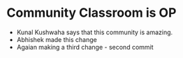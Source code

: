 # Community Classroom is OP

- Kunal Kushwaha says that this community is amazing.
- Abhishek made this change
- Agaian making a third change - second commit
